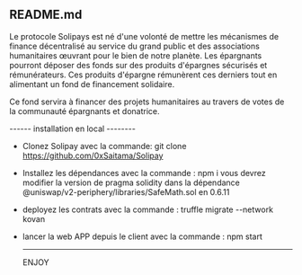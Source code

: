 ## README.md
Le protocole Solipays est né d'une volonté de mettre les mécanismes de finance décentralisé au service du grand public et des associations humanitaires œuvrant pour le bien de notre planète.
Les épargnants pourront déposer des fonds sur des produits d'épargnes sécurisés et rémunérateurs. Ces produits d'épargne rémunèrent ces derniers tout en alimentant un fond de financement solidaire.

Ce fond servira à financer des projets humanitaires au travers de votes de la communauté épargnants et donatrice.

------ installation en local --------

- Clonez Solipay avec la commande: git clone https://github.com/0xSaitama/Solipay

- Installez les dépendances avec la commande : npm i
  vous devrez modifier la version de pragma solidity
  dans la dépendance @uniswap/v2-periphery/libraries/SafeMath.sol en 0.6.11

- deployez les contrats avec la commande : truffle migrate --network kovan

- lancer la web APP depuis le client avec la commande : npm start
  __________________________________

  ENJOY
